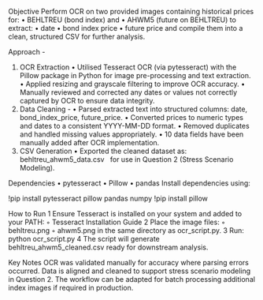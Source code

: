 Objective
Perform OCR on two provided images containing historical prices for:
	•	BEHLTREU (bond index) and
	•	AHWM5 (future on BEHLTREU)
to extract:
	•	date
	•	bond index price
	•	future price
and compile them into a clean, structured CSV for further analysis.

Approach - 
1. OCR Extraction
	•	Utilised Tesseract OCR (via pytesseract) with the Pillow package in Python for image pre-processing and text extraction.
	•	Applied resizing and grayscale filtering to improve OCR accuracy.
	•	Manually reviewed and corrected any dates or values not correctly captured by OCR to ensure data integrity.
2. Data Cleaning - 
	•	Parsed extracted text into structured columns: date, bond_index_price, future_price.
	•	Converted prices to numeric types and dates to a consistent YYYY-MM-DD format.
	•	Removed duplicates and handled missing values appropriately. 
	•	10 data fields have been manually added after OCR implementation.
3. CSV Generation
	•	Exported the cleaned dataset as:  behltreu_ahwm5_data.csv   for use in Question 2 (Stress Scenario Modeling).

Dependencies
	•	pytesseract
	•	Pillow
	•	pandas
Install dependencies using:

!pip install pytesseract pillow pandas numpy
!pip install pillow

How to Run
	1	Ensure Tesseract is installed on your system and added to your PATH:
	◦	Tesseract Installation Guide
	2	Place the image files:
	◦	behltreu.png
	◦	ahwm5.png in the same directory as ocr_script.py.
	3	Run:
		python ocr_script.py
	4	The script will generate behltreu_ahwm5_cleaned.csv ready for downstream analysis.

Key Notes
 OCR was validated manually for accuracy where parsing errors occurred.
Data is aligned and cleaned to support stress scenario modeling in Question 2.
The workflow can be adapted for batch processing additional index images if required in production.

